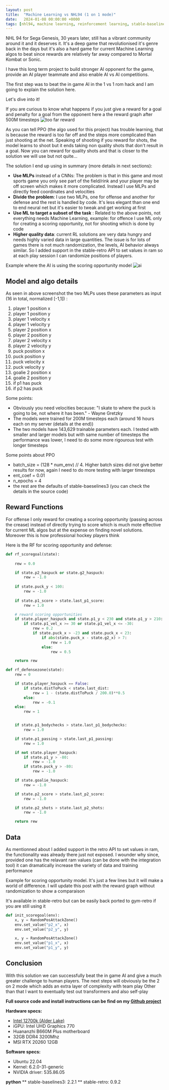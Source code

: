 ```yaml
---
layout: post
title:  "Machine Learning vs NHL94 (1 on 1 mode)"
date:   2024-01-08 00:00:00 +0000
tags: [nhl94, machine learning, reinforcement learning, stable-baselines, stable-retro]
---
```



NHL 94 for Sega Genesis, 30 years later, still has a vibrant community around it and it deserves it. It's a deep game that revolutionised it's genre back in the days but it's also a hard game for current Machine Learning algos to beat since rewards are relatively far away compared to Mortal Kombat or Sonic.

I have this long term project to build stronger AI opponent for the game, provide an AI player teammate and also enable AI vs AI competitions.

The first step was to beat the in game AI in the 1 vs 1 rom hack and I am going to explain the solution here.

Let's dive into it!

If you are curious to know what happens if you just give a reward for a goal and penalty for a goal from the opponent here a the reward graph after 500M timesteps
![too far reward](./assets/nhl94/too_far_reward.png)

As you can tell PPO (the algo used for this project) has trouble learning, that is because the reward is too far off and the steps more complicated than just shooting at the net. Speaking of shooting if you reward for shots, the model learns to shoot but it ends taking non quality shots that don't result in a goal. Now you can reward for quality shots and that is closer to the solution we will use but not quite...

The solution I end up using in summary (more details in next sections):
*   **Use MLPs** instead of a CNNs: The problem is that in this game and most sports game you only see part of the field/rink and your player may be off screen which makes it more complicated. Instead I use MLPs and directly feed coordinates and velocities
*   **Divide the problem**: I use two MLPs, one for offense and another for defense and the rest is handled by code. It's less elegant than one end to end neural net but it's easier to tweak and get working at first
*   **Use ML to target a subset of the task** : Related to the above points, not everything needs Machine Learning, example: for offence I use ML only for creating a scoring opportunity, not for shooting which is done by code
*   **Higher quality data**: current RL solutions are very data hungry and needs highly varied data in large quantities. The issue is for lots of games there is not much randomization, the levels, AI behavior always similar. So I added support in the stable-retro API to set values in ram so at each play session I can randomize positions of players.


Example where the AI is using the scoring opportunity model
![ai](./assets/nhl94/nhl94-ai.png)

## Model and algo details

As seen in above screenshot the two MLPs uses these parameters as input (16 in total, normalized [-1,1]) :
1.   player 1 position x
1.   player 1 position y
1.   player 1 velocity x
1.   player 1 velocity y
1.   player 2 position x
1.   player 2 position y
1.   player 2 velocity x
1.   player 2 velocity y
1.   puck position x
1.   puck position y
1.   puck velocity x
1.   puck velocity y
1.   goalie 2 position x
1.   goalie 2 position y
1.   if p1 has puck
1.   if p2 has puck

Some points:
*   Obviously you need velocities because:
"I skate to where the puck is going to be, not where it has been." - Wayne Gretzky
*   The models were trained for 200M timesteps each (around 16 hours each on my server (details at the end))
*   The two models have 143,629 trainable parameters each. I tested with smaller and larger models but with same number of timesteps the performance was lower, I need to do some more rigourous test with longer timesteps

Some points about PPO
*   batch_size = (128 * num_env) // 4. Higher batch sizes did not give better results for now, again I need to do more testing with larger timesteps
*   ent_coef = 0.01
*   n_epochs = 4
*   the rest are the defaults of stable-baeselines3 (you can check the details in the source code)

## Reward Functions
For offense I only reward for creating a scoring opportunity (passing across the crease) instead of directly trying to score which is much mote effective for current ML algos but at the expense on finding novel solutions. Moreover this is how professional hockey players think

Here is the RF for scoring opportunity and defense:

```python
def rf_scoregoal(state):
    
    rew = 0.0

    if state.p2_haspuck or state.g2_haspuck:
        rew = -1.0
    
    if state.puck_y < 100:
        rew = -1.0
    
    if state.p1_score > state.last_p1_score: 
        rew = 1.0

    # reward scoring opportunities
    if state.player_haspuck and state.p1_y < 230 and state.p1_y > 210:
        if state.p1_vel_x >= 30 or state.p1_vel_x <= -30:
            rew = 0.2
            if state.puck_x > -23 and state.puck_x < 23:
                if abs(state.puck_x - state.g2_x) > 7:
                    rew = 1.0
                else:
                    rew = 0.5

    return rew
```

```python
def rf_defensezone(state):
    rew = 0

    if state.player_haspuck == False:
        if state.distToPuck < state.last_dist:
            rew = 1 - (state.distToPuck / 200.0)**0.5
        else:
            rew = -0.1
    else:
        rew = 1


    if state.p1_bodychecks > state.last_p1_bodychecks:
        rew = 1.0

    if state.p1_passing > state.last_p1_passing:
        rew = 1.0

    if not state.player_haspuck:
        if state.p1_y > -80:
            rew = -1.0
        if state.puck_y > -80:
            rew = -1.0

    if state.goalie_haspuck:
        rew = -1.0

    if state.p2_score > state.last_p2_score:
        rew = -1.0

    if state.p2_shots > state.last_p2_shots:
        rew = -1.0

    return rew
```

## Data

As mentionned about I added support in the retro API to set values in ram, the functionality was already there just not exposed.
I wounder why since, provided one has the relavant ram values (can be done with the integration tool) it can dramatically increase the variety of data and training performance

Example for scoring opportunity model. It's just a few lines but it will make a world of difference. I will update this post with the reward graph without randomization to show a comparaison

It's available in stable-retro but can be easily back ported to gym-retro if you are still using it


```python
def init_scoregoal(env):
    x, y = RandomPosAttackZone()
    env.set_value("p2_x", x)
    env.set_value("p2_y", y)

    x, y = RandomPosAttackZone()
    env.set_value("p1_x", x)
    env.set_value("p1_y", y)
```

## Conclusion

With this solution we can successfully beat the in game AI and give a much greater challenge to human players.
The next steps will obviously be the 2 on 2 mode which adds an extra layer of complexity with team play
Other than that I want to eventually test out transformers and also self-play


**Full source code and install instructions can be find on my [Github project](https://github.com/MatPoliquin/stable-retro-scripts)**



**Hardware specs:**
*   [Intel 12700k (Alder Lake)](https://ark.intel.com/content/www/us/en/ark/products/134594/intel-core-i712700k-processor-25m-cache-up-to-5-00-ghz.html)
*   iGPU: Intel UHD Graphics 770
*   Huananzhi B660M Plus motherboard
*   32GB DDR4 3200Mhz
*   MSI RTX 20260 12GB

**Software specs:**
*   Ubuntu 22.04
*   Kernel: 6.2.0-31-generic
*   NVIDIA driver: 535.86.05

**python**
** stable-baselines3: 2.2.1
** stable-retro: 0.9.2


